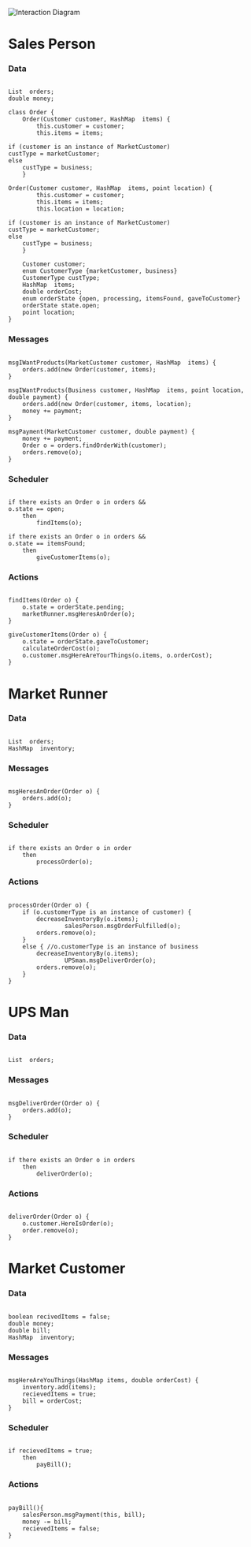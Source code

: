 ![Interaction Diagram](https://scontent-b-lax.xx.fbcdn.net/hphotos-prn2/v/1457038_10202191577767904_1313987147_n.jpg?oh=d6dd432eacacfe9d0c86ccfa769e1a3c&oe=5284F43A)

# Sales Person
### Data

<pre><code>
List <Order> orders;
double money;

class Order {
	Order(Customer customer, HashMap <String, Integer> items) {
		this.customer = customer;
		this.items = items;
		
if (customer is an instance of MarketCustomer)
custType = marketCustomer;
else
	custType = business;
	}

Order(Customer customer, HashMap <String, Integer> items, point location) {
		this.customer = customer;
		this.items = items;
		this.location = location;
		
if (customer is an instance of MarketCustomer)
custType = marketCustomer;
else
	custType = business;
	}

	Customer customer;
	enum CustomerType {marketCustomer, business}
	CustomerType custType;
	HashMap <String, Integer> items;
	double orderCost;
	enum orderState {open, processing, itemsFound, gaveToCustomer}
	orderState state.open;
	point location;
}
</code></pre>

### Messages

<pre><code>
msgIWantProducts(MarketCustomer customer, HashMap <String, Integer> items) {
	orders.add(new Order(customer, items);
}

msgIWantProducts(Business customer, HashMap <String, Integer> items, point location, double payment) {
	orders.add(new Order(customer, items, location);
	money += payment;
}

msgPayment(MarketCustomer customer, double payment) {
	money += payment;
	Order o = orders.findOrderWith(customer);
	orders.remove(o);
}
</code></pre>

### Scheduler

<pre><code>
if there exists an Order o in orders &&
o.state == open;
	then
		findItems(o);

if there exists an Order o in orders &&
o.state == itemsFound;
	then
		giveCustomerItems(o);
</code></pre>

### Actions

<pre><code>
findItems(Order o) {
	o.state = orderState.pending;
	marketRunner.msgHeresAnOrder(o);
}

giveCustomerItems(Order o) {
	o.state = orderState.gaveToCustomer;
	calculateOrderCost(o);
	o.customer.msgHereAreYourThings(o.items, o.orderCost);
}
</code></pre>

# Market Runner
### Data

<pre><code>
List <Order> orders;
HashMap <String, Integer> inventory;
</code></pre>

### Messages

<pre><code>
msgHeresAnOrder(Order o) {
	orders.add(o);
}
</code></pre>

### Scheduler

<pre><code>
if there exists an Order o in order
	then
		processOrder(o);
</code></pre>

### Actions

<pre><code>
processOrder(Order o) {
	if (o.customerType is an instance of customer) {
		decreaseInventoryBy(o.items);
                salesPerson.msgOrderFulfilled(o);
		orders.remove(o);
	}
	else { //o.customerType is an instance of business
		decreaseInventoryBy(o.items);
                UPSman.msgDeliverOrder(o);
		orders.remove(o);
	}
}
</code></pre>

# UPS Man
### Data

<pre><code>
List <Order> orders;
</code></pre>

### Messages

<pre><code>
msgDeliverOrder(Order o) {
	orders.add(o);
}
</code></pre>

### Scheduler

<pre><code>
if there exists an Order o in orders
	then
		deliverOrder(o);
</code></pre>

### Actions

<pre><code>
deliverOrder(Order o) {
	o.customer.HereIsOrder(o);
	order.remove(o);
}
</code></pre>

# Market Customer
### Data

<pre><code>
boolean recivedItems = false;
double money;
double bill;
HashMap <String, Integer> inventory;
</code></pre>

### Messages

<pre><code>
msgHereAreYouThings(HashMap<String, Integer> items, double orderCost) {
	inventory.add(items);
	recievedItems = true;
	bill = orderCost;
}
</code></pre>

### Scheduler

<pre><code>
if recievedItems = true;
	then
		payBill();
</code></pre>

### Actions

<pre><code>
payBill(){
	salesPerson.msgPayment(this, bill);
	money -= bill;
	recievedItems = false;
}
</code></pre>
